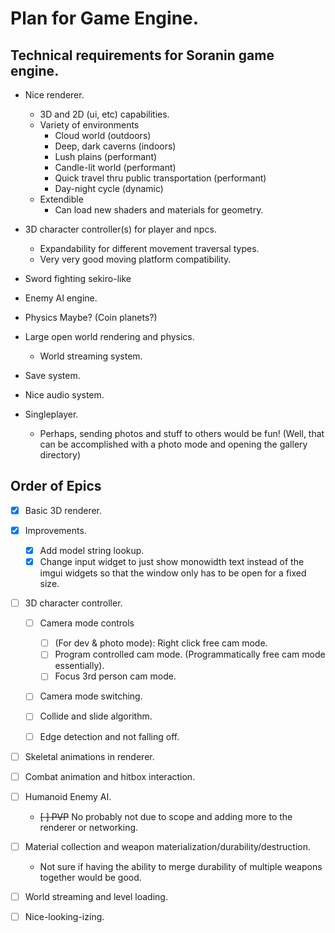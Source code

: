 # Plan for Game Engine.

## Technical requirements for Soranin game engine.

- Nice renderer.
    - 3D and 2D (ui, etc) capabilities.
    - Variety of environments
        - Cloud world (outdoors)
        - Deep, dark caverns (indoors)
        - Lush plains (performant)
        - Candle-lit world (performant)
        - Quick travel thru public transportation (performant)
        - Day-night cycle (dynamic)
    - Extendible
        - Can load new shaders and materials for geometry.

- 3D character controller(s) for player and npcs.
    - Expandability for different movement traversal types.
    - Very very good moving platform compatibility.

- Sword fighting sekiro-like

- Enemy AI engine.

- Physics Maybe? (Coin planets?)

- Large open world rendering and physics.
    - World streaming system.

- Save system.

- Nice audio system.

- Singleplayer.
    - Perhaps, sending photos and stuff to others would be fun! (Well, that can be accomplished with a photo mode and opening the gallery directory)


## Order of Epics

- [x] Basic 3D renderer.

- [x] Improvements.
    - [x] Add model string lookup.
    - [x] Change input widget to just show monowidth text instead of the imgui widgets so that the window only has to be open for a fixed size.

- [ ] 3D character controller.
    - [ ] Camera mode controls
        - [ ] (For dev & photo mode): Right click free cam mode.
        - [ ] Program controlled cam mode. (Programmatically free cam mode essentially).
        - [ ] Focus 3rd person cam mode.
    - [ ] Camera mode switching.
    
    - [ ] Collide and slide algorithm.
    - [ ] Edge detection and not falling off.

- [ ] Skeletal animations in renderer.

- [ ] Combat animation and hitbox interaction.

- [ ] Humanoid Enemy AI.
    - ~~[ ] PVP~~ No probably not due to scope and adding more to the renderer or networking.

- [ ] Material collection and weapon materialization/durability/destruction.
    - Not sure if having the ability to merge durability of multiple weapons together would be good.

- [ ] World streaming and level loading.

- [ ] Nice-looking-izing.
